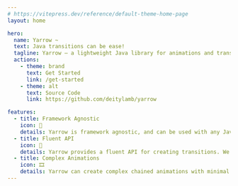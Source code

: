 ```yaml
---
# https://vitepress.dev/reference/default-theme-home-page
layout: home

hero:
  name: Yarrow ~
  text: Java transitions can be ease!
  tagline: Yarrow — a lightweight Java library for animations and transitions.
  actions:
    - theme: brand
      text: Get Started
      link: /get-started
    - theme: alt
      text: Source Сode
      link: https://github.com/deitylamb/yarrow

features:
  - title: Framework Agnostic
    icon: 🔌
    details: Yarrow is framework agnostic, and can be used with any Java graphics library.
  - title: Fluent API
    icon: 💭
    details: Yarrow provides a fluent API for creating transitions. We care about DX.
  - title: Complex Animations
    icon: 🎞️
    details: Yarrow can create complex chained animations with minimal effort.
---
```


<script setup>
import CodeBlock from "/components/CodeBlock.vue";
import WithinHero from "/components/WithinHero.vue";

const code = `
  // Whatever Graphics lib you have
  private final Flow<Graphics> flow = Yarrow.<Graphics>flow(2000)    
      .delay(100)
      .ease(Easings::easeOutCubic)
      .circular()
      .speed(2)
      .loop();

  protected void paintComponent(Graphics gui) {
    flow.tick(gui, delta); // delta - time between ticks

    // x will snap from 0 to 500 over 2000 milliseconds
    int x = flow.lerp(0, 500);
    gui.fillRect(x, y, size, size);
  }
`
</script>

<WithinHero>
    <CodeBlock :code="code" language="java">
    </CodeBlock>
</WithinHero>

